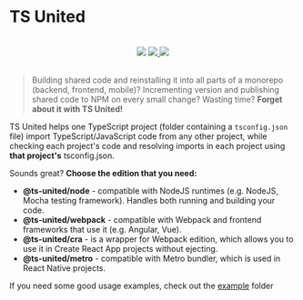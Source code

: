 # TS United

<br>
<div align="center">
    <img src="https://badgen.net/badge/type%20declarations/included/blue?icon=typescript">
    <a href="https://github.com/R-Mielamud/TsUnited/blob/main/LICENSE">
        <img src="https://badgen.net/github/license/R-Mielamud/TsUnited">
    </a>
    <a href="https://github.com/R-Mielamud/TsUnited">
        <img src="https://badgen.net/badge/PRs/welcome!/green?icon=git">
    </a>
</div>
<br>

> Building shared code and reinstalling it into all parts of a monorepo (backend, frontend, mobile)? Incrementing version and publishing shared code to NPM on every small change? Wasting time? **Forget about it with TS United!**

TS United helps one TypeScript project (folder containing a `tsconfig.json` file) import TypeScript/JavaScript code from any other project, while checking each project's code and resolving imports in each project using **that project's** tsconfig.json.

Sounds great? **Choose the edition that you need:**

-   **@ts-united/node** - compatible with NodeJS runtimes (e.g. NodeJS, Mocha testing framework). Handles both running and building your code.
-   **@ts-united/webpack** - compatible with Webpack and frontend frameworks that use it (e.g. Angular, Vue).
-   **@ts-united/cra** - is a wrapper for Webpack edition, which allows you to use it in Create React App projects without ejecting.
-   **@ts-united/metro** - compatible with Metro bundler, which is used in React Native projects.

If you need some good usage examples, check out the [example](https://github.com/R-Mielamud/TsUnited/tree/main/example) folder
